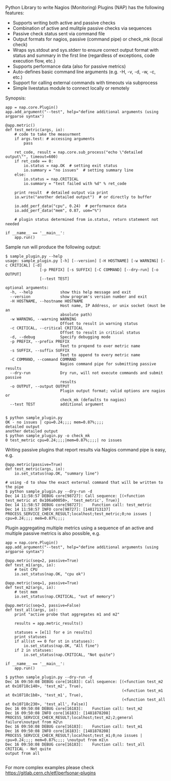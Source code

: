 Python Library to write Nagios (Monitoring) Plugins (NAP) has the following features:
- Supports writing both active and passive checks
- Combination of active and mulitple passive checks via sequences
- Passive check status sent via command file
- Output formats for nagios, passive (command pipe) or check_mk (local check)
- Wraps sys.stdout and sys.stderr to ensure correct output format with status 
and summary in the first line (regardless of exceptions, code execution flow, etc.)
- Supports performance data (also for passive metrics)
- Auto-defines basic command line arguments (e.g. -H, -v, -d, -w, -c, etc.)
- Support for calling external commands with timeouts via subprocess
- Simple livestatus module to connect locally or remotely


Synopsis:
```
app = nap.core.Plugin()
app.add_argument("--test", help="define additional arguments (using argparse syntax")

@app.metric()
def test_metric(args, io):
    # code to take the measurment
    if args.test: # accessing arguments
        pass
        
    ret_code, result = nap.core.sub_process("echo \"detailed output\"", timeout=600)
    if ret_code == 0:
        io.status = nap.OK  # setting exit status
        io.summary = "no issues"  # setting summary line
    else:
        io.status = nap.CRITICAL
        io.summary = "test failed with %d" % ret_code
    
    print result  # detailed output via print
    io.write("another detailed output")  # or directly to buffer

    io.add_perf_data("cpu", 0.24)  # performance data
    io.add_perf_data("mem", 0.87, uom="%")
    
    # plugin status determined from io.status, return statement not needed

if __name__ == '__main__':
    app.run()
```

Sample run will produce the following output:
```
$ sample_plugin.py --help
usage: sample_plugin.py [-h] [--version] [-H HOSTNAME] [-w WARNING] [-c CRITICAL] [-d]
               [-p PREFIX] [-s SUFFIX] [-C COMMAND] [--dry-run] [-o OUTPUT]
               [--test TEST]

optional arguments:
  -h, --help            show this help message and exit
  --version             show program's version number and exit
  -H HOSTNAME, --hostname HOSTNAME
                        Host name, IP Address, or unix socket (must be an
                        absolute path)
  -w WARNING, --warning WARNING
                        Offset to result in warning status
  -c CRITICAL, --critical CRITICAL
                        Offset to result in critical status
  -d, --debug           Specify debugging mode
  -p PREFIX, --prefix PREFIX
                        Text to prepend to ever metric name
  -s SUFFIX, --suffix SUFFIX
                        Text to append to every metric name
  -C COMMAND, --command COMMAND
                        Nagios command pipe for submitting passive results
  --dry-run             Dry run, will not execute commands and submit passive
                        results
  -o OUTPUT, --output OUTPUT
                        Plugin output format; valid options are nagios or
                        check_mk (defaults to nagios)
  --test TEST           additional argument


$ python sample_plugin.py
OK - no issues | cpu=0.24;;;; mem=0.87%;;;;
detailed output
another detailed output
$ python sample_plugin.py -o check_mk 
0 test_metric cpu=0.24;;;;|mem=0.87%;;;;| no issues
```
Writing passive plugins that report results via Nagios command pipe is easy, e.g.
```
@app.metric(passive=True)
def test_metric(args, io):
    io.set_status(nap.OK, "summary line")
    
# using -d to show the exact external command that will be written to the pipe
$ python sample_plugin.py --dry-run -d  
Dec 14 11:58:57 DEBUG core[98727]: Call sequence: [(<function test_metric at 0x106a00050>, 'test_metric', True)] 
Dec 14 11:58:57 DEBUG core[98727]:    Function call: test_metric
Dec 14 11:58:57 INFO core[98727]: [1481713137] PROCESS_SERVICE_CHECK_RESULT;localhost;test_metric;0;no issues | cpu=0.24;;;; mem=0.87%;;;; 
```
Plugin aggregating multiple metrics using a sequence of an active and multiple passive metrics is also possible, e.g.
```
app = nap.core.Plugin()
app.add_argument("--test", help="define additional arguments (using argparse syntax")

@app.metric(seq=2, passive=True)
def test_m1(args, io):
    # test CPU
    io.set_status(nap.OK, "cpu ok")

@app.metric(seq=1, passive=True)
def test_m2(args, io):
    # test mem
    io.set_status(nap.CRITICAL, "out of memory")

@app.metric(seq=3, passive=False)
def test_all(args, io):
    print "active probe that aggregates m1 and m2"

    results = app.metric_results()

    statuses = [e[1] for e in results]
    print statuses
    if all(st == 0 for st in statuses):
        io.set_status(nap.OK, "All fine")
    if 2 in statuses:
        io.set_status(nap.CRITICAL, "Not quite")
        
if __name__ == '__main__':
    app.run()

$ python sample_plugin.py --dry-run -d
Dec 16 09:50:08 DEBUG core[16183]: Call sequence: [(<function test_m2 at 0x10718c140>, 'test_m2', True), 
                                                   (<function test_m1 at 0x10718c1b8>, 'test_m1', True), 
                                                   (<function test_all at 0x10718c230>, 'test_all', False)] 
Dec 16 09:50:08 DEBUG core[16183]:    Function call: test_m2
Dec 16 09:50:08 INFO core[16183]: [1481878208] PROCESS_SERVICE_CHECK_RESULT;localhost;test_m2;2;general failure\noutput from m2\n
Dec 16 09:50:08 DEBUG core[16183]:    Function call: test_m1
Dec 16 09:50:08 INFO core[16183]: [1481878208] PROCESS_SERVICE_CHECK_RESULT;localhost;test_m1;0;no issues | cpu=0.24;;;; mem=0.87%;;;; \noutput from m1\n
Dec 16 09:50:08 DEBUG core[16183]:    Function call: test_all
CRITICAL - Not quite
output from all


```

For more complex examples please check https://gitlab.cern.ch/etf/perfsonar-plugins